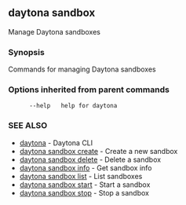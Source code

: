 ## daytona sandbox

Manage Daytona sandboxes

### Synopsis

Commands for managing Daytona sandboxes

### Options inherited from parent commands

```
      --help   help for daytona
```

### SEE ALSO

* [daytona](daytona.md)  - Daytona CLI
* [daytona sandbox create](daytona_sandbox_create.md)  - Create a new sandbox
* [daytona sandbox delete](daytona_sandbox_delete.md)  - Delete a sandbox
* [daytona sandbox info](daytona_sandbox_info.md)  - Get sandbox info
* [daytona sandbox list](daytona_sandbox_list.md)  - List sandboxes
* [daytona sandbox start](daytona_sandbox_start.md)  - Start a sandbox
* [daytona sandbox stop](daytona_sandbox_stop.md)  - Stop a sandbox
